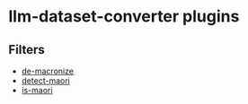 # llm-dataset-converter plugins
## Filters
* [de-macronize](de-macronize.md)
* [detect-maori](detect-maori.md)
* [is-maori](is-maori.md)
